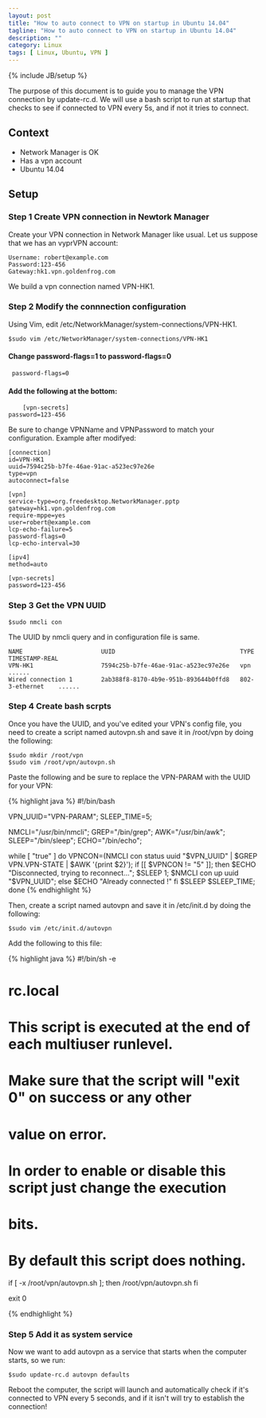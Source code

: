 ```yaml
---
layout: post
title: "How to auto connect to VPN on startup in Ubuntu 14.04"
tagline: "How to auto connect to VPN on startup in Ubuntu 14.04"
description: ""
category: Linux
tags: [ Linux, Ubuntu, VPN ]
---
```

{% include JB/setup %}

The purpose of this document is to guide you to manage the VPN connection by  update-rc.d.
We will use a bash script to run at startup that checks to see if connected to VPN every 5s,
and if not it tries to connect. 


## Context

 - Network Manager is OK
 - Has a vpn account
 - Ubuntu 14.04

## Setup

### Step 1 Create VPN connection in Newtork Manager

Create your VPN connection in Network Manager like usual. Let us suppose that we has an vyprVPN account:

	Username: robert@example.com
	Password:123-456
	Gateway:hk1.vpn.goldenfrog.com

We build a vpn connection named VPN-HK1.

### Step 2 Modify the connnection configuration

Using Vim, edit /etc/NetworkManager/system-connections/VPN-HK1.

	$sudo vim /etc/NetworkManager/system-connections/VPN-HK1

#### Change password-flags=1 to password-flags=0

	 password-flags=0
	
#### Add the following at the bottom: 

        [vpn-secrets] 
	password=123-456

Be sure to change VPNName and VPNPassword to match your configuration. Example after modifyed:

	[connection]
	id=VPN-HK1
	uuid=7594c25b-b7fe-46ae-91ac-a523ec97e26e
	type=vpn
	autoconnect=false

	[vpn]
	service-type=org.freedesktop.NetworkManager.pptp
	gateway=hk1.vpn.goldenfrog.com
	require-mppe=yes
	user=robert@example.com
	lcp-echo-failure=5
	password-flags=0
	lcp-echo-interval=30

	[ipv4]
	method=auto

	[vpn-secrets]
	password=123-456

### Step 3 Get the VPN UUID

	$sudo nmcli con 

The UUID by nmcli query and in configuration file is same. 

	NAME                      UUID                                   TYPE              TIMESTAMP-REAL                    
	VPN-HK1                   7594c25b-b7fe-46ae-91ac-a523ec97e26e   vpn               ......
	Wired connection 1        2ab388f8-8170-4b9e-951b-893644b0ffd8   802-3-ethernet    ......

### Step 4  Create bash scrpts

Once you have the UUID, and you've edited your VPN's config file, you need to create a script named autovpn.sh 
and save it in /root/vpn by doing the following:

	$sudo mkdir /root/vpn
	$sudo vim /root/vpn/autovpn.sh

Paste the following and be sure to replace the VPN-PARAM with the UUID for your VPN:

{% highlight java %}
#!/bin/bash

VPN_UUID="VPN-PARAM";
SLEEP_TIME=5;

NMCLI="/usr/bin/nmcli";
GREP="/bin/grep";
AWK="/usr/bin/awk";
SLEEP="/bin/sleep";
ECHO="/bin/echo";

while [ "true" ]
do
    VPNCON=$($NMCLI con status uuid "$VPN_UUID" | $GREP VPN.VPN-STATE | $AWK '{print $2}');
    if [[ $VPNCON != "5" ]]; then
        $ECHO "Disconnected, trying to reconnect...";
        $SLEEP 1;
        $NMCLI con up uuid "$VPN_UUID";
    else
        $ECHO "Already connected !"
    fi
    $SLEEP $SLEEP_TIME;
done
{% endhighlight %}

Then, create a script named autovpn and save it in /etc/init.d by doing the following:

	$sudo vim /etc/init.d/autovpn

Add the following to this file:

{% highlight java %}
#!/bin/sh -e  
#  
# rc.local  
#  
# This script is executed at the end of each multiuser runlevel.  
# Make sure that the script will "exit 0" on success or any other  
# value on error.  
#  
# In order to enable or disable this script just change the execution  
# bits.  
#  
# By default this script does nothing.  

if [ -x /root/vpn/autovpn.sh ]; then
     /root/vpn/autovpn.sh
fi

exit 0

{% endhighlight %}

### Step 5 Add it as system service

Now we want to add autovpn as a service that starts when the computer starts, so we run:

	$sudo update-rc.d autovpn defaults

Reboot the computer, the script will launch and automatically check if it's connected to VPN every 5 seconds, 
and if it isn't will try to establish the connection! 

